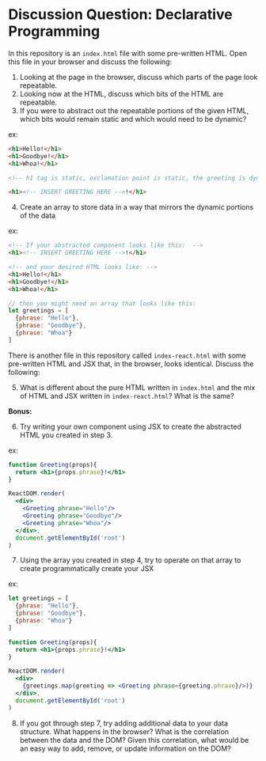 # Discussion Question: Declarative Programming

In this repository is an `index.html` file with some pre-written HTML. Open this file in your browser and discuss the following:

1. Looking at the page in the browser, discuss which parts of the page look repeatable.
2. Looking now at the HTML, discuss which bits of the HTML are repeatable.
3. If you were to abstract out the repeatable portions of the given HTML, which bits would remain static and which would need to be dynamic?

ex:
```HTML
<h1>Hello!</h1>
<h1>Goodbye!</h1>
<h1>Whoa!</h1>

<!-- h1 tag is static, exclamation point is static, the greeting is dynamic, so the abstracted version might look like... -->

<h1><!-- INSERT GREETING HERE -->!</h1>
```

4. Create an array to store data in a way that mirrors the dynamic portions of the data

ex: 
```HTML
<!-- If your abstracted component looks like this:  -->
<h1><!-- INSERT GREETING HERE -->!</h1>

<!-- and your desired HTML looks like: -->
<h1>Hello!</h1>
<h1>Goodbye!</h1>
<h1>Whoa!</h1>
```
```js
// then you might need an array that looks like this:
let greetings = [
  {phrase: "Hello"},
  {phrase: "Goodbye"},
  {phrase: "Whoa"}
]
```



There is another file in this repository called `index-react.html` with some pre-written HTML and JSX that, in the browser, looks identical. Discuss the following:

5. What is different about the pure HTML written in `index.html` and the mix of HTML and JSX written in `index-react.html`? What is the same?

**Bonus:**

6. Try writing your own component using JSX to create the abstracted HTML you created in step 3.

ex: 
```jsx
function Greeting(props){
  return <h1>{props.phrase}!</h1>
}

ReactDOM.render(
  <div>
    <Greeting phrase="Hello"/>
    <Greeting phrase="Goodbye"/>
    <Greeting phrase="Whoa"/>
  </div>,
  document.getElementById('root')
)
```

7. Using the array you created in step 4, try to operate on that array to create programmatically create your JSX

ex: 
```jsx
let greetings = [
  {phrase: "Hello"},
  {phrase: "Goodbye"},
  {phrase: "Whoa"}
]

function Greeting(props){
  return <h1>{props.phrase}!</h1>
}

ReactDOM.render(
  <div>
    {greetings.map(greeting => <Greeting phrase={greeting.phrase}/>)}
  </div>,
  document.getElementById('root')
)
```

8. If you got through step 7, try adding additional data to your data structure. What happens in the browser? What is the correlation between the data and the DOM? Given this correlation, what would be an easy way to add, remove, or update information on the DOM?
